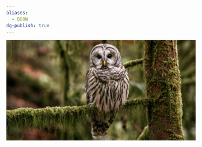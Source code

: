 ```yaml
---
aliases:
  - BDOW
dg-publish: true
---
```

![Barred-Owl-(BDOW)-Generic-Image.png](../../Admin/Attachments/Barred-Owl-(BDOW)-Generic-Image.png)